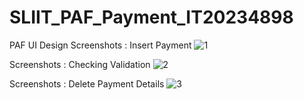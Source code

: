 # SLIIT_PAF_Payment_IT20234898
PAF UI Design 
Screenshots : Insert Payment 
![1](https://user-images.githubusercontent.com/89348910/168390974-1489f341-abe4-47ac-be49-25c46c943d81.png)

Screenshots : Checking Validation
![2](https://user-images.githubusercontent.com/89348910/168391096-39c64760-dc3c-4719-a1bf-9259c191f2e6.png)

Screenshots : Delete Payment Details
![3](https://user-images.githubusercontent.com/89348910/168391180-373206d9-c2a6-475c-8ca6-c8985817bb21.png)

